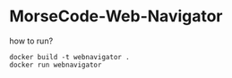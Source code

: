 # MorseCode-Web-Navigator

how to run?
 
    docker build -t webnavigator .
    docker run webnavigator
